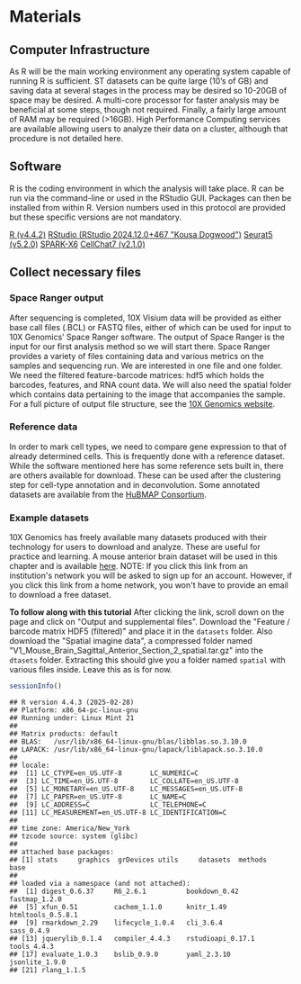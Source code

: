 # Materials



## Computer Infrastructure

As R will be the main working environment any operating system capable of running R is sufficient. ST datasets can be quite large (10’s of GB) and saving data at several stages in the process may be desired so 10-20GB of space may be desired. A multi-core processor for faster analysis may be beneficial at some steps, though not required. Finally, a fairly large amount of RAM may be required (>16GB). High Performance Computing services are available allowing users to analyze their data on a cluster, although that procedure is not detailed here.

## Software

R is the coding environment in which the analysis will take place. R can be run via the command-line or used in the RStudio GUI. Packages can then be installed from within R. Version numbers used in this protocol are provided but these specific versions are not mandatory.

[R (v4.4.2)](https://www.r-project.org/)
[RStudio (RStudio 2024.12.0+467 "Kousa Dogwood")](https://posit.co/downloads/)
[Seurat5 (v5.2.0)](https://satijalab.org/seurat/)
[SPARK-X6](https://xzhoulab.github.io/SPARK/)
[CellChat7 (v2.1.0)](https://github.com/jinworks/CellChat)

## Collect necessary files

### Space Ranger output

After sequencing is completed, 10X Visium data will be provided as either base call files (.BCL) or FASTQ files, either of which can be used for input to 10X Genomics’ Space Ranger software. The output of Space Ranger is the input for our first analysis method so we will start there. Space Ranger provides a variety of files containing data and various metrics on the samples and sequencing run. We are interested in one file and one folder. We need the filtered feature-barcode matrices: hdf5 which holds the barcodes, features, and RNA count data. We will also need the spatial folder which contains data pertaining to the image that accompanies the sample. For a full picture of output file structure, see the [10X Genomics website](https://www.10xgenomics.com/support/software/space-ranger/latest/analysis/outputs/output-overview).

### Reference data

In order to mark cell types, we need to compare gene expression to that of already determined cells. This is frequently done with a reference dataset. While the software mentioned here has some reference sets built in, there are others available for download. These can be used after the clustering step for cell-type annotation and in deconvolution. Some annotated datasets are available from the [HuBMAP Consortium](https://azimuth.hubmapconsortium.org/).

### Example datasets

10X Genomics has freely available many datasets produced with their technology for users to download and analyze. These are useful for practice and learning. A mouse anterior brain dataset will be used in this chapter and is available [here](https://www.10xgenomics.com/datasets/mouse-brain-serial-section-2-sagittal-anterior-1-standard). NOTE: If you click this link from an institution's network you will be asked to sign up for an account. However, if you click this link from a home network, you won't have to provide an email to download a free dataset.

**To follow along with this tutorial**
After clicking the link, scroll down on the page and click on "Output and supplemental files". Download the "Feature / barcode matrix HDF5 (filtered)" and place it in the `datasets` folder. Also download the "Spatial imagine data", a compressed folder named "V1_Mouse_Brain_Sagittal_Anterior_Section_2_spatial.tar.gz" into the `dtasets` folder. Extracting this should give you a folder named `spatial` with various files inside. Leave this as is for now.


``` r
sessionInfo()
```

```
## R version 4.4.3 (2025-02-28)
## Platform: x86_64-pc-linux-gnu
## Running under: Linux Mint 21
## 
## Matrix products: default
## BLAS:   /usr/lib/x86_64-linux-gnu/blas/libblas.so.3.10.0 
## LAPACK: /usr/lib/x86_64-linux-gnu/lapack/liblapack.so.3.10.0
## 
## locale:
##  [1] LC_CTYPE=en_US.UTF-8       LC_NUMERIC=C              
##  [3] LC_TIME=en_US.UTF-8        LC_COLLATE=en_US.UTF-8    
##  [5] LC_MONETARY=en_US.UTF-8    LC_MESSAGES=en_US.UTF-8   
##  [7] LC_PAPER=en_US.UTF-8       LC_NAME=C                 
##  [9] LC_ADDRESS=C               LC_TELEPHONE=C            
## [11] LC_MEASUREMENT=en_US.UTF-8 LC_IDENTIFICATION=C       
## 
## time zone: America/New_York
## tzcode source: system (glibc)
## 
## attached base packages:
## [1] stats     graphics  grDevices utils     datasets  methods   base     
## 
## loaded via a namespace (and not attached):
##  [1] digest_0.6.37     R6_2.6.1          bookdown_0.42     fastmap_1.2.0    
##  [5] xfun_0.51         cachem_1.1.0      knitr_1.49        htmltools_0.5.8.1
##  [9] rmarkdown_2.29    lifecycle_1.0.4   cli_3.6.4         sass_0.4.9       
## [13] jquerylib_0.1.4   compiler_4.4.3    rstudioapi_0.17.1 tools_4.4.3      
## [17] evaluate_1.0.3    bslib_0.9.0       yaml_2.3.10       jsonlite_1.9.0   
## [21] rlang_1.1.5
```
